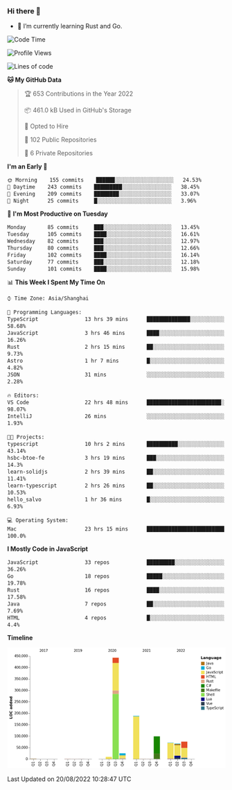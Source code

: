 ### Hi there 👋

- 🌱 I’m currently learning Rust and Go.

<!--START_SECTION:waka-->
![Code Time](http://img.shields.io/badge/Code%20Time-680%20hrs%2012%20mins-blue)

![Profile Views](http://img.shields.io/badge/Profile%20Views-0-blue)

![Lines of code](https://img.shields.io/badge/From%20Hello%20World%20I%27ve%20Written-979%20Thousand%20lines%20of%20code-blue)

**🐱 My GitHub Data** 

> 🏆 653 Contributions in the Year 2022
 > 
> 📦 461.0 kB Used in GitHub's Storage 
 > 
> 💼 Opted to Hire
 > 
> 📜 102 Public Repositories 
 > 
> 🔑 6 Private Repositories  
 > 
**I'm an Early 🐤** 

```text
🌞 Morning    155 commits    ██████░░░░░░░░░░░░░░░░░░░   24.53% 
🌆 Daytime    243 commits    █████████░░░░░░░░░░░░░░░░   38.45% 
🌃 Evening    209 commits    ████████░░░░░░░░░░░░░░░░░   33.07% 
🌙 Night      25 commits     █░░░░░░░░░░░░░░░░░░░░░░░░   3.96%

```
📅 **I'm Most Productive on Tuesday** 

```text
Monday       85 commits     ███░░░░░░░░░░░░░░░░░░░░░░   13.45% 
Tuesday      105 commits    ████░░░░░░░░░░░░░░░░░░░░░   16.61% 
Wednesday    82 commits     ███░░░░░░░░░░░░░░░░░░░░░░   12.97% 
Thursday     80 commits     ███░░░░░░░░░░░░░░░░░░░░░░   12.66% 
Friday       102 commits    ████░░░░░░░░░░░░░░░░░░░░░   16.14% 
Saturday     77 commits     ███░░░░░░░░░░░░░░░░░░░░░░   12.18% 
Sunday       101 commits    ████░░░░░░░░░░░░░░░░░░░░░   15.98%

```


📊 **This Week I Spent My Time On** 

```text
⌚︎ Time Zone: Asia/Shanghai

💬 Programming Languages: 
TypeScript               13 hrs 39 mins      ██████████████░░░░░░░░░░░   58.68% 
JavaScript               3 hrs 46 mins       ████░░░░░░░░░░░░░░░░░░░░░   16.26% 
Rust                     2 hrs 15 mins       ██░░░░░░░░░░░░░░░░░░░░░░░   9.73% 
Astro                    1 hr 7 mins         █░░░░░░░░░░░░░░░░░░░░░░░░   4.82% 
JSON                     31 mins             ░░░░░░░░░░░░░░░░░░░░░░░░░   2.28%

🔥 Editors: 
VS Code                  22 hrs 48 mins      ████████████████████████░   98.07% 
IntelliJ                 26 mins             ░░░░░░░░░░░░░░░░░░░░░░░░░   1.93%

🐱‍💻 Projects: 
typescript               10 hrs 2 mins       ██████████░░░░░░░░░░░░░░░   43.14% 
hsbc-btoe-fe             3 hrs 19 mins       ███░░░░░░░░░░░░░░░░░░░░░░   14.3% 
learn-solidjs            2 hrs 39 mins       ██░░░░░░░░░░░░░░░░░░░░░░░   11.41% 
learn-typescript         2 hrs 26 mins       ██░░░░░░░░░░░░░░░░░░░░░░░   10.53% 
hello_salvo              1 hr 36 mins        █░░░░░░░░░░░░░░░░░░░░░░░░   6.93%

💻 Operating System: 
Mac                      23 hrs 15 mins      █████████████████████████   100.0%

```

**I Mostly Code in JavaScript** 

```text
JavaScript               33 repos            █████████░░░░░░░░░░░░░░░░   36.26% 
Go                       18 repos            █████░░░░░░░░░░░░░░░░░░░░   19.78% 
Rust                     16 repos            ████░░░░░░░░░░░░░░░░░░░░░   17.58% 
Java                     7 repos             ██░░░░░░░░░░░░░░░░░░░░░░░   7.69% 
HTML                     4 repos             █░░░░░░░░░░░░░░░░░░░░░░░░   4.4%

```


**Timeline**

![Chart not found](https://raw.githubusercontent.com/elton/elton/main/charts/bar_graph.png) 


 Last Updated on 20/08/2022 10:28:47 UTC
<!--END_SECTION:waka-->

<!--
**elton/elton** is a ✨ _special_ ✨ repository because its `README.md` (this file) appears on your GitHub profile.

Here are some ideas to get you started:

- 🔭 I’m currently working on ...
- 🌱 I’m currently learning ...
- 👯 I’m looking to collaborate on ...
- 🤔 I’m looking for help with ...
- 💬 Ask me about ...
- 📫 How to reach me: ...
- 😄 Pronouns: ...
- ⚡ Fun fact: ...
-->

